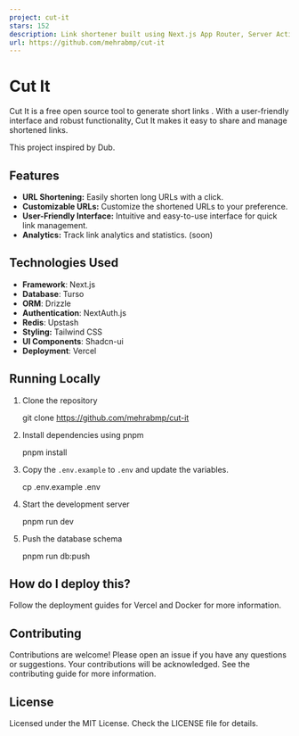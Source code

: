 ```yaml
---
project: cut-it
stars: 152
description: Link shortener built using Next.js App Router, Server Actions, Drizzle ORM, Turso and styled with shadcn ui
url: https://github.com/mehrabmp/cut-it
---
```


Cut It
======

Cut It is a free open source tool to generate short links . With a user-friendly interface and robust functionality, Cut It makes it easy to share and manage shortened links.

This project inspired by Dub.

Features
--------

-   **URL Shortening:** Easily shorten long URLs with a click.
-   **Customizable URLs:** Customize the shortened URLs to your preference.
-   **User-Friendly Interface:** Intuitive and easy-to-use interface for quick link management.
-   **Analytics:** Track link analytics and statistics. (soon)

Technologies Used
-----------------

-   **Framework**: Next.js
-   **Database**: Turso
-   **ORM**: Drizzle
-   **Authentication**: NextAuth.js
-   **Redis**: Upstash
-   **Styling:** Tailwind CSS
-   **UI Components**: Shadcn-ui
-   **Deployment**: Vercel

Running Locally
---------------

1.  Clone the repository
    
    git clone https://github.com/mehrabmp/cut-it
    
2.  Install dependencies using pnpm
    
    pnpm install
    
3.  Copy the `.env.example` to `.env` and update the variables.
    
    cp .env.example .env
    
4.  Start the development server
    
    pnpm run dev
    
5.  Push the database schema
    
    pnpm run db:push
    

How do I deploy this?
---------------------

Follow the deployment guides for Vercel and Docker for more information.

Contributing
------------

Contributions are welcome! Please open an issue if you have any questions or suggestions. Your contributions will be acknowledged. See the contributing guide for more information.

License
-------

Licensed under the MIT License. Check the LICENSE file for details.

